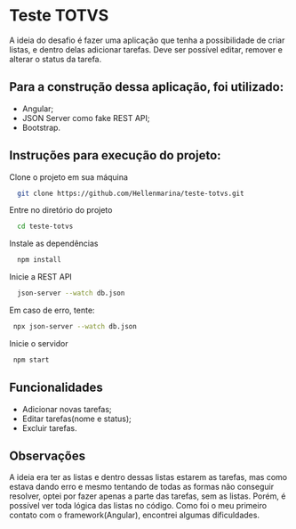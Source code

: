 # Teste TOTVS

A ideia do desafio é fazer uma aplicação que tenha a possibilidade de criar listas, e dentro delas adicionar tarefas. Deve ser possível editar, remover e alterar o status da tarefa.

## Para a construção dessa aplicação, foi utilizado:

- Angular;
- JSON Server como fake REST API;
- Bootstrap.

## Instruções para execução do projeto:

Clone o projeto em sua máquina

```bash
  git clone https://github.com/Hellenmarina/teste-totvs.git
```

Entre no diretório do projeto

```bash
  cd teste-totvs
```

Instale as dependências

```bash
  npm install
```

Inicie a REST API

```bash
  json-server --watch db.json
```

Em caso de erro, tente:

```bash
 npx json-server --watch db.json
```

Inicie o servidor

```bash
 npm start
```

## Funcionalidades

- Adicionar novas tarefas;
- Editar tarefas(nome e status);
- Excluir tarefas.

## Observações

A ideia era ter as listas e dentro dessas listas estarem as tarefas, mas como estava dando erro e mesmo tentando de todas as formas não conseguir resolver, optei por fazer apenas a parte das tarefas, sem as listas. Porém, é possível ver toda lógica das listas no código. Como foi o meu primeiro contato com o framework(Angular), encontrei algumas dificuldades.
